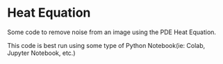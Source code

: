 # Heat Equation
Some code to remove noise from an image using the PDE Heat Equation.

This code is best run using some type of Python Notebook(ie: Colab, Jupyter Notebook, etc.)
